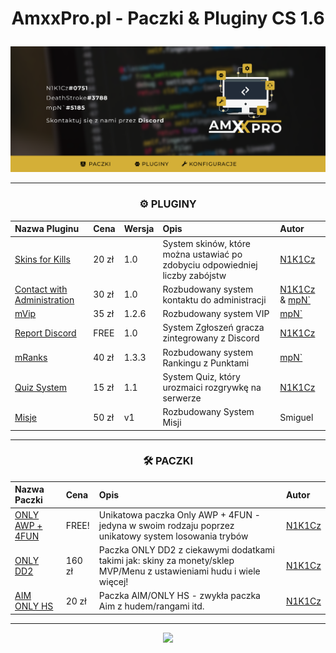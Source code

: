 <div align="center">
<h1><p></p>AmxxPro.pl - Paczki & Pluginy CS 1.6<p></p></h1>
<img src="https://github.com/AmxxPro-pl/.github/blob/main/Banner.png"></img>

---

<h3 align="center">⚙️ PLUGINY</h3>

| Nazwa Pluginu | Cena | Wersja | Opis | Autor |
|:----------------------------------------------------|:-------------------|:-------------------|:------------|:---------------------------|
| [Skins for Kills](https://github.com/AmxxPro-pl/Skiny-za-Kille) | 20 zł | 1.0 | System skinów, które można ustawiać po zdobyciu odpowiedniej liczby zabójstw | [N1K1Cz](https://github.com/N1K1Cz)
| [Contact with Administration](https://github.com/AmxxPro-pl/Contact-with-Administration) | 30 zł | 1.0 | Rozbudowany system kontaktu do administracji | [N1K1Cz](https://github.com/N1K1Cz) & [mpN`](https://github.com/MPNOOO)
| [mVip](https://github.com/AmxxPro-pl/mVip) | 35 zł | 1.2.6 | Rozbudowany system VIP | [mpN`](https://github.com/MPNOOO)
| [Report Discord](https://github.com/AmxxPro-pl/Report-Players) | FREE | 1.0 | System Zgłoszeń gracza zintegrowany z Discord | [N1K1Cz](https://github.com/N1K1Cz)
| [mRanks](https://github.com/AmxxPro-pl/mRanks) | 40 zł | 1.3.3 | Rozbudowany system Rankingu z Punktami | [mpN`](https://github.com/MPNOOO)
| [Quiz System](https://github.com/AmxxPro-pl/Quiz-System) | 15 zł | 1.1 | System Quiz, który urozmaici rozgrywkę na serwerze | [N1K1Cz](https://github.com/N1K1Cz)
| [Misje](https://github.com/AmxxPro-pl/Misje) | 50 zł | v1 | Rozbudowany System Misji | Smiguel

-------

<h3 align="center">🛠 PACZKI</h3>

| Nazwa Paczki | Cena | Opis | Autor |
|:---------------------------------------------------|:-------------------|:-------------------|:---------------------------|
| [ONLY AWP + 4FUN](https://github.com/AmxxPro-pl/Only-AWP-4FUN) | FREE! | Unikatowa paczka Only AWP + 4FUN - jedyna w swoim rodzaju poprzez unikatowy system losowania trybów  | [N1K1Cz](https://github.com/N1K1Cz)
| [ONLY DD2](https://github.com/AmxxPro-pl/Only-DD2-2) | 160 zł | Paczka ONLY DD2 z ciekawymi dodatkami takimi jak: skiny za monety/sklep MVP/Menu z ustawieniami hudu i wiele więcej! | [N1K1Cz](https://github.com/N1K1Cz)
| [AIM ONLY HS](https://github.com/AmxxPro-pl/AIM-Only-HS) | 20 zł | Paczka AIM/ONLY HS - zwykła paczka Aim z hudem/rangami itd. | [N1K1Cz](https://github.com/N1K1Cz)


-------

<a href="https://discord.gg/JnFrthDvVs"><img src="https://discord.com/api/guilds/1056322045513842778/widget.png?style=banner4"></a>

</div>
